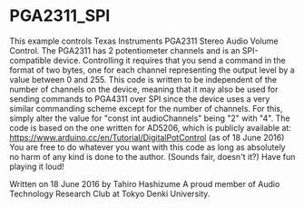 PGA2311_SPI
===========
This example controls Texas Instruments PGA2311 Stereo Audio Volume Control.
The PGA2311 has 2 potentiometer channels and is an SPI-compatible device.
Controlling it requires that you send a command in the format of two bytes,
one for each channel representing the output level by a value between 0 and 255.
This code is written to be independent of the number of channels on the device,
meaning that it may also be used for sending commands to PGA4311 over SPI since
the device uses a very similar commanding scheme except for the number of channels.
For this, simply alter the value for "const int audioChannels" being "2" with "4".
The code is based on the one written for AD5206, which is publicly available at:
https://www.arduino.cc/en/Tutorial/DigitalPotControl (as of 18 June 2016)
You are free to do whatever you want with this code as long as absolutely no harm
of any kind is done to the author. (Sounds fair, doesn't it?)
Have fun playing it loud!

Written on 18 June 2016 by Tahiro Hashizume
A proud member of Audio Technology Research Club at Tokyo Denki University.
